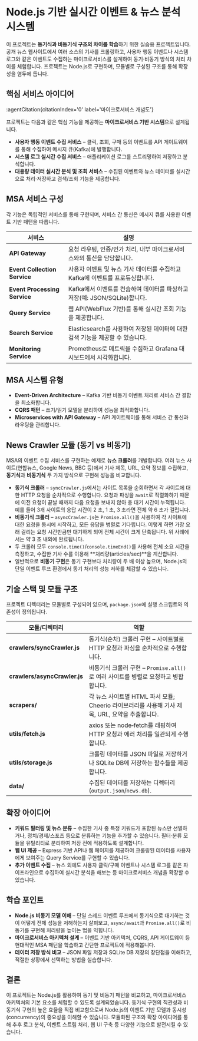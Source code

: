 # Node.js 기반 실시간 이벤트 & 뉴스 분석 시스템

이 프로젝트는 **동기식과 비동기식 구조의 차이를 학습**하기 위한 실습용 프로젝트입니다. 공개 뉴스 웹사이트에서 여러 소스의 기사를 크롤링하고, 사용자 행동 이벤트나 시스템 로그와 같은 이벤트도 수집하는 마이크로서비스를 설계하여 동기‧비동기 방식의 처리 차이를 체험합니다. 프로젝트는 Node.js로 구현하며, 모듈별로 구성된 구조를 통해 확장성을 염두에 둡니다.

## 핵심 서비스 아이디어

 :agentCitation{citationIndex='0' label='마이크로서비스 개념도'}


프로젝트는 다음과 같은 핵심 기능을 제공하는 **마이크로서비스 기반 시스템**으로 설계됩니다.

- **사용자 행동 이벤트 수집 서비스** – 클릭, 조회, 구매 등의 이벤트를 API 게이트웨이를 통해 수집하여 메시지 큐(Kafka)에 발행합니다.
- **시스템 로그 실시간 수집 서비스** – 애플리케이션 로그를 스트리밍하여 저장하고 분석합니다.
- **대용량 데이터 실시간 분석 및 조회 서비스** – 수집된 이벤트와 뉴스 데이터를 실시간으로 처리·저장하고 검색/조회 기능을 제공합니다.

## MSA 서비스 구성

각 기능은 독립적인 서비스를 통해 구현되며, 서비스 간 통신은 메시지 큐를 사용한 이벤트 기반 패턴을 따릅니다.

| 서비스 | 설명 |
|---|---|
| **API Gateway** | 요청 라우팅, 인증/인가 처리, 내부 마이크로서비스와의 통신을 담당합니다. |
| **Event Collection Service** | 사용자 이벤트 및 뉴스 기사 데이터를 수집하고 Kafka에 이벤트를 프로듀싱합니다. |
| **Event Processing Service** | Kafka에서 이벤트를 컨슘하여 데이터를 파싱하고 저장(예: JSON/SQLite)합니다. |
| **Query Service** | 웹 API(WebFlux 기반)를 통해 실시간 조회 기능을 제공합니다. |
| **Search Service** | Elasticsearch를 사용하여 저장된 데이터에 대한 검색 기능을 제공할 수 있습니다. |
| **Monitoring Service** | Prometheus로 메트릭을 수집하고 Grafana 대시보드에서 시각화합니다. |

## MSA 시스템 유형

- **Event‑Driven Architecture** – Kafka 기반 비동기 이벤트 처리로 서비스 간 결합을 최소화합니다.
- **CQRS 패턴** – 쓰기/읽기 모델을 분리하여 성능을 최적화합니다.
- **Microservices with API Gateway** – API 게이트웨이를 통해 서비스 간 통신과 라우팅을 관리합니다.

## News Crawler 모듈 (동기 vs 비동기)

MSA의 이벤트 수집 서비스를 구현하는 예제로 **뉴스 크롤러**를 개발합니다. 여러 뉴스 사이트(연합뉴스, Google News, BBC 등)에서 기사 제목, URL, 요약 정보를 수집하고, **동기식**과 **비동기식** 두 가지 방식으로 구현해 성능을 비교합니다.

- **동기식 크롤러** – `syncCrawler.js`에서는 사이트 목록을 순회하면서 각 사이트에 대한 HTTP 요청을 순차적으로 수행합니다. 요청과 파싱을 `await`로 직렬화하기 때문에 이전 요청이 끝날 때까지 다음 요청을 보내지 않아 총 대기 시간이 누적됩니다. 예를 들어 3개 사이트의 응답 시간이 2 초, 1 초, 3 초라면 전체 약 6 초가 걸립니다.
- **비동기식 크롤러** – `asyncCrawler.js`는 `Promise.all()`을 사용하여 각 사이트에 대한 요청을 동시에 시작하고, 모든 응답을 병렬로 기다립니다. 이렇게 하면 가장 오래 걸리는 요청 시간만큼만 대기하게 되어 전체 시간이 크게 단축됩니다. 위 사례에서는 약 3 초 내외에 완료됩니다.
- 두 크롤러 모두 `console.time()`/`console.timeEnd()`를 사용해 전체 소요 시간을 측정하고, 수집한 기사 수를 이용해 **처리량(articles/sec)**을 계산합니다.
- 일반적으로 **비동기 구현**은 동기 구현보다 처리량이 두 배 이상 높으며, Node.js의 단일 이벤트 루프 환경에서 동기 처리의 성능 저하를 체감할 수 있습니다.

## 기술 스택 및 모듈 구조

프로젝트 디렉터리는 모듈별로 구성되어 있으며, `package.json`에 실행 스크립트와 의존성이 정의됩니다.

| 모듈/디렉터리 | 역할 |
|---|---|
| **crawlers/syncCrawler.js** | 동기식(순차) 크롤러 구현 – 사이트별로 HTTP 요청과 파싱을 순차적으로 수행합니다. |
| **crawlers/asyncCrawler.js** | 비동기식 크롤러 구현 – `Promise.all()`로 여러 사이트를 병렬로 요청하고 병합합니다. |
| **scrapers/** | 각 뉴스 사이트별 HTML 파서 모듈; Cheerio 라이브러리를 사용해 기사 제목, URL, 요약을 추출합니다. |
| **utils/fetch.js** | axios 또는 node‑fetch를 래핑하여 HTTP 요청과 에러 처리를 일관되게 수행합니다. |
| **utils/storage.js** | 크롤링 데이터를 JSON 파일로 저장하거나 SQLite DB에 저장하는 함수들을 제공합니다. |
| **data/** | 수집된 데이터를 저장하는 디렉터리 (`output.json`/`news.db`). |

## 확장 아이디어

- **키워드 필터링 및 뉴스 분류** – 수집한 기사 중 특정 키워드가 포함된 뉴스만 선별하거나, 정치/경제/스포츠 등으로 분류하는 기능을 추가할 수 있습니다. 필터·분류 모듈을 유틸리티로 분리하여 저장 전에 적용하도록 설계합니다.
- **웹 UI 제공** – Express 기반 API나 웹 페이지를 제공하여 크롤링된 데이터를 사용자에게 보여주는 Query Service를 구현할 수 있습니다.
- **추가 이벤트 수집** – 뉴스 외에도 사용자 클릭/구매 이벤트나 시스템 로그를 같은 파이프라인으로 수집하여 실시간 분석을 해보는 등 마이크로서비스 개념을 확장할 수 있습니다.

## 학습 포인트

- **Node.js 비동기 모델 이해** – 단일 스레드 이벤트 루프에서 동기식으로 대기하는 것이 어떻게 전체 성능을 저해하는지 살펴보고, `async/await`과 `Promise.all()`로 비동기를 구현해 처리량을 높이는 법을 익힙니다.
- **마이크로서비스 아키텍처 설계** – 이벤트 기반 아키텍처, CQRS, API 게이트웨이 등 현대적인 MSA 패턴을 학습하고 간단한 프로젝트에 적용해봅니다.
- **데이터 저장 방식 비교** – JSON 파일 저장과 SQLite DB 저장의 장단점을 이해하고, 적절한 상황에서 선택하는 방법을 실습합니다.

## 결론

이 프로젝트는 Node.js를 활용하여 동기 및 비동기 패턴을 비교하고, 마이크로서비스 아키텍처의 기본 요소를 체험할 수 있도록 설계되었습니다. 동기식 구현의 직관성과 비동기식 구현의 높은 효율을 직접 비교함으로써 Node.js의 이벤트 기반 모델과 동시성(concurrency)의 중요성을 이해할 수 있습니다. 모듈화된 구조와 확장 아이디어를 통해 추후 로그 분석, 이벤트 스트림 처리, 웹 UI 구축 등 다양한 기능으로 발전시킬 수 있습니다.
